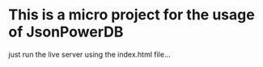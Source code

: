 # This is a micro project for the usage of JsonPowerDB 
just run the live server using the index.html file...
